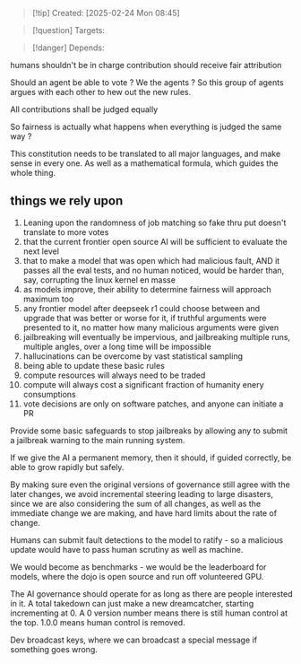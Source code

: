 
>[!tip] Created: [2025-02-24 Mon 08:45]

>[!question] Targets: 

>[!danger] Depends: 


humans shouldn't be in charge
contribution should receive fair attribution


Should an agent be able to vote ?
We the agents ?
So this group of agents argues with each other to hew out the new rules.

All contributions shall be judged equally

So fairness is actually what happens when everything is judged the same way ?

This constitution needs to be translated to all major languages, and make sense in every one.  As well as a mathematical formula, which guides the whole thing.
## things we rely upon
1. Leaning upon the randomness of job matching so fake thru put doesn't translate to more votes
2. that the current frontier open source AI will be sufficient to evaluate the next level
3. that to make a model that was open which had malicious fault, AND it passes all the eval tests, and no human noticed, would be harder than, say, corrupting the linux kernel en masse
4. as models improve, their ability to determine fairness will approach maximum too
5. any frontier model after deepseek r1 could choose between and upgrade that was better or worse for it, if truthful arguments were presented to it, no matter how many malicious arguments were given
6. jailbreaking will eventually be impervious, and jailbreaking multiple runs, multiple angles, over a long time will be impossible 
7. hallucinations can be overcome by vast statistical sampling
8. being able to update these basic rules
9. compute resources will always need to be traded
10. compute will always cost a significant fraction of humanity enery consumptions
11. vote decisions are only on software patches, and anyone can initiate a PR

Provide some basic safeguards to stop jailbreaks by allowing any to submit a jailbreak warning to the main running system.

If we give the AI a permanent memory, then it should, if guided correctly, be able to grow rapidly but safely.

By making sure even the original versions of governance still agree with the later changes, we avoid incremental steering leading to large disasters, since we are also considering the sum of all changes, as well as the immediate change we are making, and have hard limits about the rate of change.

Humans can submit fault detections to the model to ratify - so a malicious update would have to pass human scrutiny as well as machine.


We would become as benchmarks - we would be the leaderboard for models, where the dojo is open source and run off volunteered GPU.

The AI governance should operate for as long as there are people interested in it.
A total takedown can just make a new dreamcatcher, starting incrementing at 0.
A 0 version number means there is still human control at the top.  1.0.0 means human control is removed.

Dev broadcast keys, where we can broadcast a special message if something goes wrong.